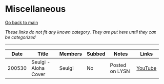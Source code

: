# Miscellaneous

[Go back to main](./README.md)

_These links do not fit any known category. They are put here until they can be categorized_

___

| Date   | Title                | Members | Subbed | Notes          | Links                                   |
|--------|----------------------|---------|--------|----------------|-----------------------------------------|
| 200530 | Seulgi - Aloha Cover | Seulgi  | No     | Posted on LYSN | [YouTube](https://youtu.be/Qh68FukkoxA) |